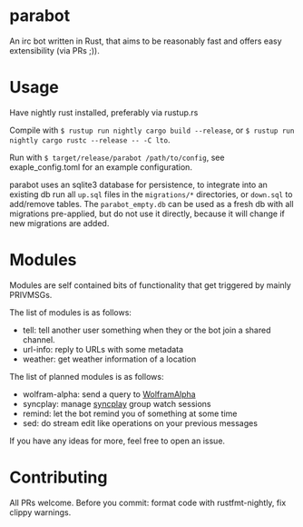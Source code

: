 # parabot
An irc bot written in Rust, that aims to be reasonably fast and offers easy extensibility (via PRs ;)).

# Usage
Have nightly rust installed, preferably via rustup.rs

Compile with ```$ rustup run nightly cargo build --release```, or ```$ rustup run nightly cargo rustc --release -- -C lto```.

Run with ```$ target/release/parabot /path/to/config```, see exaple_config.toml for an example configuration.

parabot uses an sqlite3 database for persistence, to integrate into an existing db run all ```up.sql``` files in the ```migrations/*``` directories, or ```down.sql``` to add/remove tables. The ```parabot_empty.db``` can be used as a fresh db with all migrations pre-applied, but do not use it directly, because it will change if new migrations are added.

# Modules
Modules are self contained bits of functionality that get triggered by mainly PRIVMSGs.

The list of modules is as follows:
* tell: tell another user something when they or the bot join a shared channel.
* url-info: reply to URLs with some metadata
* weather: get weather information of a location

The list of planned modules is as follows:
* wolfram-alpha: send a query to [WolframAlpha](https://www.wolframalpha.com/)
* syncplay: manage [syncplay](http://syncplay.pl/) group watch sessions
* remind: let the bot remind you of something at some time
* sed: do stream edit like operations on your previous messages

If you have any ideas for more, feel free to open an issue.

# Contributing
All PRs welcome. Before you commit: format code with rustfmt-nightly, fix clippy warnings.
